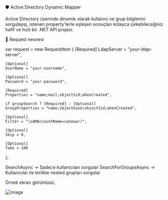 🛡️ Active Directory Dynamic Mapper

Active Directory üzerinde dinamik olarak kullanıcı ve grup bilgilerini sorgulayıp, istenen property'lerle eşleşen sonuçları kolayca çekebileceğiniz hafif ve hızlı bir .NET API projesi.


🧩 Request nesnesi

var request = new RequestItem
{
    [Required]
    LdapServer = "your-ldap-server",

    [Optional]
    UserName = "your-username",
    
    [Optional]
    Password = "your-password",

    [Required]
    Properties = "name;mail;objectSid;whenCreated",

    if groupSearch ? [Required] : [Optional]
    GroupProperties = "name;objectGuid;objectSid;whenCreated",

    [Optional]
    Filter = "(sAMAccountName=canowar)",

    [Optional]
    Skip = 0,
    
    [Optional]
    Take = 100
};

SearchAsync -> Sadece kullanıcıları sorgular
SearchForGroupsAsync -> Kullanıcılar ile birlikte nested grupları sorgular

Örnek ekran görüntüsü;

![image](https://github.com/user-attachments/assets/d3c35563-a929-405d-835a-5ef4d0ac908a)
